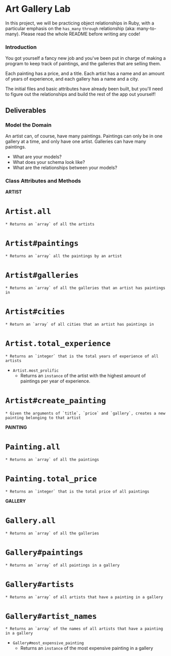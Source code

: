 # Art Gallery Lab

In this project, we will be practicing object relationships in Ruby, with a particular emphasis on the `has_many` `through` relationship (aka: many-to-many). Please read the whole README before writing any code!

### Introduction

You got yourself a fancy new job and you've been put in charge of making a program to keep track of paintings, and the galleries that are selling them.  

Each painting has a price, and a title.  Each artist has a name and an amount of years of experience, and each gallery has a name and a city.

The initial files and basic attributes have already been built, but you'll need to figure out the relationships and build the rest of the app out yourself!

## Deliverables

### Model the Domain

An artist can, of course, have many paintings. Paintings can only be in one gallery at a time, and only have one artist.  Galleries can have many paintings.

* What are your models?
* What does your schema look like?
* What are the relationships between your models?



### Class Attributes and Methods

**ARTIST**

  # `Artist.all`
    * Returns an `array` of all the artists

  # `Artist#paintings`
    * Returns an `array` all the paintings by an artist

  # `Artist#galleries`
    * Returns an `array` of all the galleries that an artist has paintings in

  # `Artist#cities`
    * Return an `array` of all cities that an artist has paintings in

  # `Artist.total_experience`
    * Returns an `integer` that is the total years of experience of all artists

  * `Artist.most_prolific`
    * Returns an `instance` of the artist with the highest amount of paintings per year of experience.

  # `Artist#create_painting`
    * Given the arguments of `title`, `price` and `gallery`, creates a new painting belonging to that artist

**PAINTING**

  # `Painting.all`
    * Returns an `array` of all the paintings

  # `Painting.total_price`
    * Returns an `integer` that is the total price of all paintings

**GALLERY**

  # `Gallery.all`
    * Returns an `array` of all the galleries

  # `Gallery#paintings`
    * Returns an `array` of all paintings in a gallery

  # `Gallery#artists`
    * Returns an `array` of all artists that have a painting in a gallery

  # `Gallery#artist_names`
    * Returns an `array` of the names of all artists that have a painting in a gallery

  * `Gallery#most_expensive_painting`
    * Returns an `instance` of the most expensive painting in a gallery
